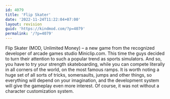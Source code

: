 ```yaml
---
id: 4079
title: 'Flip Skater'
date: '2022-11-24T11:22:04+07:00'
layout: revision
guid: 'https://kindmod.com/?p=4079'
permalink: '/?p=4079'
---
```


Flip Skater (MOD, Unlimited Money) – a new game from the recognized developer of arcade games studio Miniclip.com. This time the guys decided to turn their attention to such a popular trend as sports simulators. And so, you have to try your strength skateboarding, while you can compete literally in all corners of the world, on the most famous ramps. It is worth noting a huge set of all sorts of tricks, somersaults, jumps and other things, so everything will depend on your imagination, and the development system will give the gameplay even more interest. Of course, it was not without a character customization system.